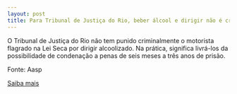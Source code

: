 ```yaml
---
layout: post
title: Para Tribunal de Justiça do Rio, beber álcool e dirigir não é crime
---
```

<p>O Tribunal de Justiça do Rio não tem punido criminalmente o motorista flagrado na Lei Seca por dirigir alcoolizado. Na prática, significa livrá-los da possibilidade de condenação a penas de seis meses a três anos de prisão. </p><p>Fonte: Aasp</p><p><a href="http://www.aasp.org.br/aasp/imprensa/clipping/cli_noticia.asp?idnot=10761" target="_blank">Saiba mais</a> </p>

